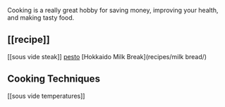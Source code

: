 Cooking is a really great hobby for saving money, improving your health, and making tasty food.

## [[recipe]]
[[sous vide steak]]
[pesto](recipes/pesto/)
[Hokkaido Milk Break](recipes/milk bread/)

## Cooking Techniques
[[sous vide temperatures]]
